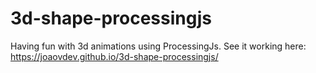 # 3d-shape-processingjs
Having fun with 3d animations using ProcessingJs.
See it working here: https://joaovdev.github.io/3d-shape-processingjs/
